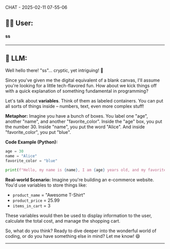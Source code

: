 CHAT - 2025-02-11 07-55-06

## 🧑‍💻 User:
#### ss

---
## 🤖 LLM:
Well hello there! "ss"... cryptic, yet intriguing! 🤔 

Since you've given me the digital equivalent of a blank canvas, I'll assume you're looking for a little tech-flavored fun. How about we kick things off with a quick explanation of something fundamental in programming?

Let's talk about **variables**. Think of them as labeled containers. You can put all sorts of things inside – numbers, text, even more complex stuff!

**Metaphor:** Imagine you have a bunch of boxes. You label one "age", another "name", and another "favorite_color". Inside the "age" box, you put the number 30. Inside "name", you put the word "Alice". And inside "favorite_color", you put "blue".

**Code Example (Python):**

```python
age = 30
name = "Alice"
favorite_color = "blue"

print(f"Hello, my name is {name}, I am {age} years old, and my favorite color is {favorite_color}.")
```

**Real-world Scenario:** Imagine you're building an e-commerce website. You'd use variables to store things like:

*   `product_name` = "Awesome T-Shirt"
*   `product_price` = 25.99
*   `items_in_cart` = 3

These variables would then be used to display information to the user, calculate the total cost, and manage the shopping cart.

So, what do you think? Ready to dive deeper into the wonderful world of coding, or do you have something else in mind? Let me know! 😄


---